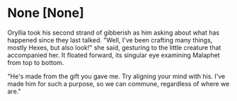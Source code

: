 # None [None]
Oryllia took his second strand of gibberish as him asking about what has happened since they last talked. "Well, I've been crafting many things, mostly Hexes, but also look!" she said, gesturing to the little creature that accompanied her. It floated forward, its singular eye examining Malaphet from top to bottom.

"He's made from the gift you gave me. Try aligning your mind with his. I've made him for such a purpose, so we can commune, regardless of where we are."

